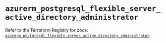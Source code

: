# `azurerm_postgresql_flexible_server_active_directory_administrator`

Refer to the Terraform Registry for docs: [`azurerm_postgresql_flexible_server_active_directory_administrator`](https://registry.terraform.io/providers/hashicorp/azurerm/3.88.0/docs/resources/postgresql_flexible_server_active_directory_administrator).
